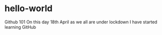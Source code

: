 # hello-world
Github 101
On this day 18th April as we all are under lockdown I have started learning GitHub
